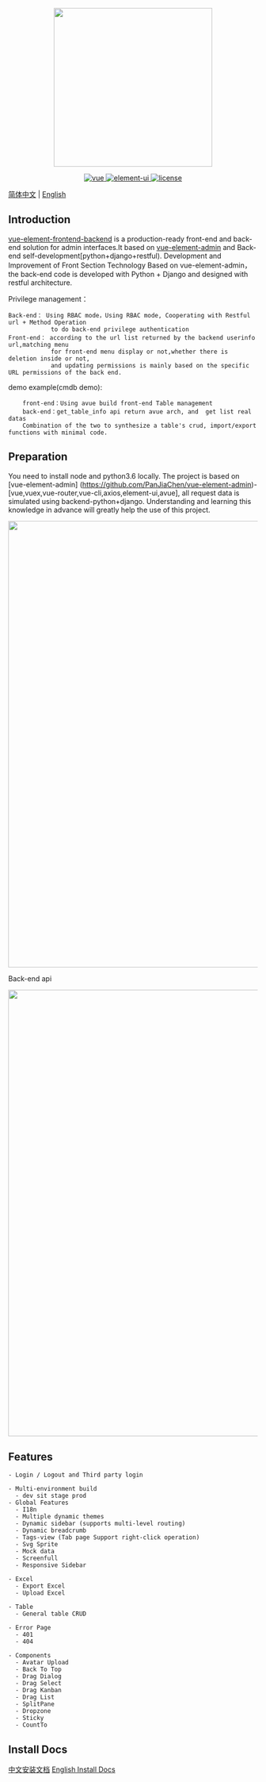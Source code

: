 <p align="center">
  <img width="320" src="https://wpimg.wallstcn.com/ecc53a42-d79b-42e2-8852-5126b810a4c8.svg">
</p>

<p align="center">
  <a href="https://github.com/vuejs/vue">
    <img src="https://img.shields.io/badge/vue-2.5.10-brightgreen.svg" alt="vue">
  </a>
  <a href="https://github.com/ElemeFE/element">
    <img src="https://img.shields.io/badge/element--ui-2.3.2-brightgreen.svg" alt="element-ui">
  </a>
  <a href="https://github.com/PanJiaChen/vue-element-admin/blob/master/LICENSE">
    <img src="https://img.shields.io/github/license/mashape/apistatus.svg" alt="license">
  </a>
</p>

[简体中文](./README_CN.md) | [English](./README.md)

## Introduction

[vue-element-frontend-backend](https://github.com/DevOpsUnionTop/vue-element-frontend-backend) is a production-ready front-end
and back-end solution for admin interfaces.It based on [vue-element-admin](https://panjiachen.github.io/vue-element-admin/)
and Back-end self-development[python+django+restful). Development and Improvement of Front Section Technology Based on vue-element-admin，
the back-end code is developed with Python + Django and designed with restful architecture.

Privilege management：


	Back-end： Using RBAC mode，Using RBAC mode, Cooperating with Restful url + Method Operation
	            to do back-end privilege authentication
	Front-end： according to the url list returned by the backend userinfo url,matching menu
	            for front-end menu display or not,whether there is deletion inside or not,
	            and updating permissions is mainly based on the specific URL permissions of the back end.

demo example(cmdb demo):


		front-end：Using avue build front-end Table management
		back-end：get_table_info api return avue arch, and  get list real datas
		Combination of the two to synthesize a table's crud, import/export functions with minimal code.

## Preparation

You need to install node and python3.6 locally. The project is based on [vue-element-admin]
(https://github.com/PanJiaChen/vue-element-admin)-[vue,vuex,vue-router,vue-cli,axios,element-ui,avue],
 all request data is simulated using backend-python+django. Understanding and learning this knowledge in advance will
 greatly help the use of this project.

<p align="center">
  <img width="900" src="https://wpimg.wallstcn.com/a5894c1b-f6af-456e-82df-1151da0839bf.png">
</p>
Back-end api
<p align="center">
  <img width="900" src="http://www.bdkyr.com/open_galaxy/static/img/api_docs.png">
</p>

## Features

```
- Login / Logout and Third party login

- Multi-environment build
  - dev sit stage prod
- Global Features
  - I18n
  - Multiple dynamic themes
  - Dynamic sidebar (supports multi-level routing)
  - Dynamic breadcrumb
  - Tags-view (Tab page Support right-click operation)
  - Svg Sprite
  - Mock data
  - Screenfull
  - Responsive Sidebar

- Excel
  - Export Excel
  - Upload Excel

- Table
  - General table CRUD

- Error Page
  - 401
  - 404

- Components
  - Avatar Upload
  - Back To Top
  - Drag Dialog
  - Drag Select
  - Drag Kanban
  - Drag List
  - SplitPane
  - Dropzone
  - Sticky
  - CountTo
```

## Install Docs


[中文安装文档](./INSTALL_CN.md)
[English Install Docs](./INSTALL_EN.md)
